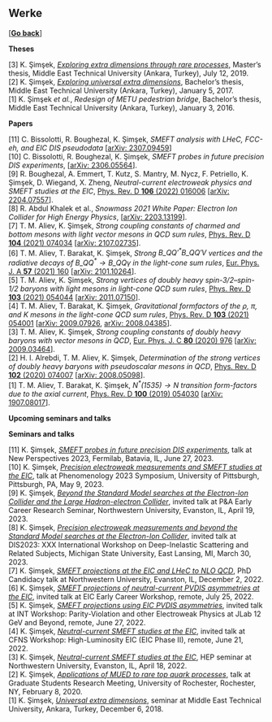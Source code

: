 ## Werke

\[[__Go back__](https://kagsimsek.github.io)\]

**Theses**

[3] K. Şimşek, [_Exploring extra dimensions through rare processes_](./files/docs/index.pdf), Master’s thesis, Middle East Technical University (Ankara, Turkey), July 12, 2019. <br>
[2] K. Şimşek, [_Exploring universal extra dimensions_](./files/docs/20172001_ksimsek_exploring_universal_extra_dimensions_ugrad_thesis.pdf), Bachelor’s thesis, Middle East Technical University (Ankara, Turkey), January 5, 2017. <br>
[1] K. Şimşek _et al._, _Redesign of METU pedestrian bridge_, Bachelor’s thesis, Middle East Technical University (Ankara, Turkey), January 3, 2016. <br>

**Papers**

[11] C. Bissolotti, R. Boughezal, K. Şimşek, _SMEFT analysis with LHeC, FCC-eh, and EIC DIS pseudodata_ \[[arXiv: 2307.09459](https://arxiv.org/abs/2307.09459)\]<br>
[10] C. Bissolotti, R. Boughezal, K. Şimşek, _SMEFT probes in future precision DIS experiments_, \[[arXiv: 2306.05564](https://arxiv.org/abs/2306.05564)\]. <br>
[9] R. Boughezal, A. Emmert, T. Kutz, S. Mantry, M. Nycz, F. Petriello, K. Şimşek, D. Wiegand, X. Zheng, _Neutral-current electroweak physics and SMEFT studies at the EIC_, [Phys. Rev. D **106** (2022) 016006](https://journals.aps.org/prd/abstract/10.1103/PhysRevD.106.016006) \[[arXiv: 2204.07557](https://arxiv.org/abs/2204.07557)\]. <br>
[8] R. Abdul Khalek et al., _Snowmass 2021 White Paper: Electron Ion Collider for High Energy Physics_, \[[arXiv: 2203.13199](https://arxiv.org/abs/2203.13199)\]. <br>
[7] T. M. Aliev, K. Şimşek, _Strong coupling constants of charmed and bottom mesons with light vector mesons in QCD sum rules_, [Phys. Rev. D **104** (2021) 074034](https://doi.org/10.1103/PhysRevD.104.074034) \[[arXiv: 2107.02735](https://arxiv.org/abs/2107.02735)\]. <br>
[6] T. M. Aliev, T. Barakat, K. Şimşek, _Strong $B\_{QQ'}^* B\_{QQ'} V$ vertices and the radiative decays of $B\_{QQ}^* \to B\_{QQ} \gamma$ in the light-cone sum rules_, [Eur. Phys. J. A **57** (2021) 160](https://doi.org/10.1140/epja/s10050-021-00471-2) \[[arXiv: 2101.10264](https://arxiv.org/abs/2101.10264)\]. <br>
[5] T. M. Aliev, K. Şimşek, _Strong vertices of doubly heavy spin-3/2–spin-1/2 baryons with light mesons in light-cone QCD sum rules_, [Phys. Rev. D **103** (2021) 054044](https://doi.org/10.1103/PhysRevD.103.054044) \[[arXiv: 2011.07150](https://arxiv.org/abs/2011.07150)\]. <br>
[4] T. M. Aliev, T. Barakat, K. Şimşek, _Gravitational formfactors of the $\rho$, $\pi$, and $K$ mesons in the light-cone QCD sum rules_, [Phys. Rev. D **103** (2021) 054001](https://doi.org/10.1103/PhysRevD.103.054001)  \[[arXiv: 2009.07926](https://arxiv.org/abs/2009.07926), [arXiv: 2008.04385](https://arxiv.org/abs/2008.04385)\]. <br>
[3] T. M. Aliev, K. Şimşek, _Strong coupling constants of doubly heavy baryons with vector mesons in QCD_, [Eur. Phys. J. C **80** (2020) 976](https://doi.org/10.1140/epjc/s10052-020-08553-z) \[[arXiv: 2009.03464](https://arxiv.org/abs/2009.03464)\].<br>
[2] H. I. Alrebdi, T. M. Aliev, K. Şimşek, _Determination of the strong vertices of doubly heavy baryons with pseudoscalar mesons in QCD_, [Phys. Rev. D **102** (2020) 074007](https://doi.org/10.1103/PhysRevD.102.074007) \[[arXiv: 2008.05098](https://arxiv.org/abs/2008.05098)\]. <br>
[1] T. M. Aliev, T. Barakat, K. Şimşek, _$N^*(1535)\to N$ transition form-factors due to the axial current_, [Phys. Rev. D **100** (2019) 054030](https://doi.org/10.1103/PhysRevD.100.054030) \[[arXiv: 1907.08017](https://arxiv.org/abs/1907.08017)\].

**Upcoming seminars and talks**
 <br>

**Seminars and talks**

[11] K. Şimşek, [_SMEFT probes in future precision DIS experiments_](./files/docs/seminars-011-20230627-new_perspectives2023.pdf), talk at New Perspectives 2023, Fermilab, Batavia, IL, June 27, 2023. <br>
[10] K. Şimşek, [_Precision electroweak measurements and SMEFT studies at the EIC_](./files/docs/seminars-010-20230509-pheno2023.pdf), talk at Phenomenology 2023 Symposium, University of Pittsburgh, Pittsburgh, PA, May 9, 2023. <br>
[9] K. Şimşek, [_Beyond the Standard Model searches at the Electron-Ion Collider and the Large Hadron-electron Collider_](./files/docs/seminars-009-20230419-paecrs.pdf), invited talk at P&A Early Career Research Seminar, Northwestern University, Evanston, IL, April 19, 2023. <br>
[8] K. Şimşek, [_Precision electroweak measurements and beyond the Standard Model searches at the Electron-Ion Collider_](./files/docs/seminars-008-20230331-dis2023-precision_ew_and_bsm_at_eic.pdf), invited talk at DIS2023: XXX International Workshop on Deep-Inelastic Scattering and Related Subjects, Michigan State University, East Lansing, MI, March 30, 2023. <br>
[7] K. Şimşek, [_SMEFT projections at the EIC and LHeC to NLO QCD_](./files/docs/seminars-007-20221202-phd-candidacy.pdf), PhD Candidacy talk at Northwestern University, Evanston, IL, December 2, 2022. <br>
[6] K. Şimşek, [_SMEFT projections of neutral-current PVDIS asymmetries at the EIC_](./files/docs/seminars-006-20220725-eic-early-career-workshop-smeft_projections_of_nc_pvdis_asymmetries_at_the_eic.pdf), invited talk at EIC Early Career Workshop, remote, July 25, 2022. <br>
[5] K. Şimşek, [_SMEFT projections using EIC PVDIS asymmetries_](./files/docs/seminars-005-20220627-int-workshop-smeft_projections_using_eic_pvdis_asymmetries.pdf), invited talk at INT Workshop: Parity-Violation and other Electroweak Physics at JLab 12 GeV and Beyond, remote, June 27, 2022. <br>
[4] K. Şimşek, [_Neutral-current SMEFT studies at the EIC_](./files/docs/seminars-004-20220621-cfns-workshop-hl-eic-neutral_current_smeft_studies_at_the_eic.pdf), invited talk at CFNS Workshop: High-Luminosity EIC (EIC Phase II), remote, June 21, 2022. <br>
[3] K. Şimşek, [_Neutral-current SMEFT studies at the EIC_](./files/docs/seminars-003-20220418-northwestern-hep-seminar-neutral_current_smeft_studies_at_the_eic.pdf), HEP seminar at Northwestern University, Evanston, IL, April 18, 2022. <br>
[2] K. Şimşek, [_Applications of MUED to rare top quark processes_](./files/docs/seminars-002-20200208-rochester-2020_gsrm_talks-applications_of_mued_to_rare_top_quark_processes.pdf), talk at Graduate Students Research Meeting, University of Rochester, Rochester, NY, February 8, 2020. <br>
[1] K. Şimşek, [_Universal extra dimensions_](./files/docs/20181206_ksimsek_universal_extra_dimensions_seminar.pdf), seminar at Middle East Technical University, Ankara, Turkey, December 6, 2018. 
